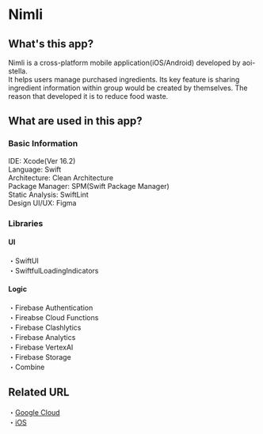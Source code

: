 # Nimli

## What's this app?
Nimli is a cross-platform mobile application(iOS/Android) developed by aoi-stella.  
It helps users manage purchased ingredients.
Its key feature is sharing ingredient information within group would be created by themselves.
The reason that developed it is to reduce food waste.

## What are used in this app?
### Basic Information
IDE: Xcode(Ver 16.2)  
Language: Swift  
Architecture: Clean Architecture  
Package Manager: SPM(Swift Package Manager)  
Static Analysis: SwiftLint  
Design UI/UX: Figma

### Libraries
#### UI
  ・SwiftUI  
  ・SwiftfulLoadingIndicators  
#### Logic
  ・Firebase Authentication  
  ・Fireabse Cloud Functions  
  ・Firebase Clashlytics  
  ・Firebase Analytics  
  ・Firebase VertexAI  
  ・Firebase Storage  
  ・Combine

## Related URL
・[Google Cloud](https://github.com/aoi-stella/Nimli-GoogleCloud)  
・[iOS](https://github.com/aoi-stella/Nimli-iOS)
